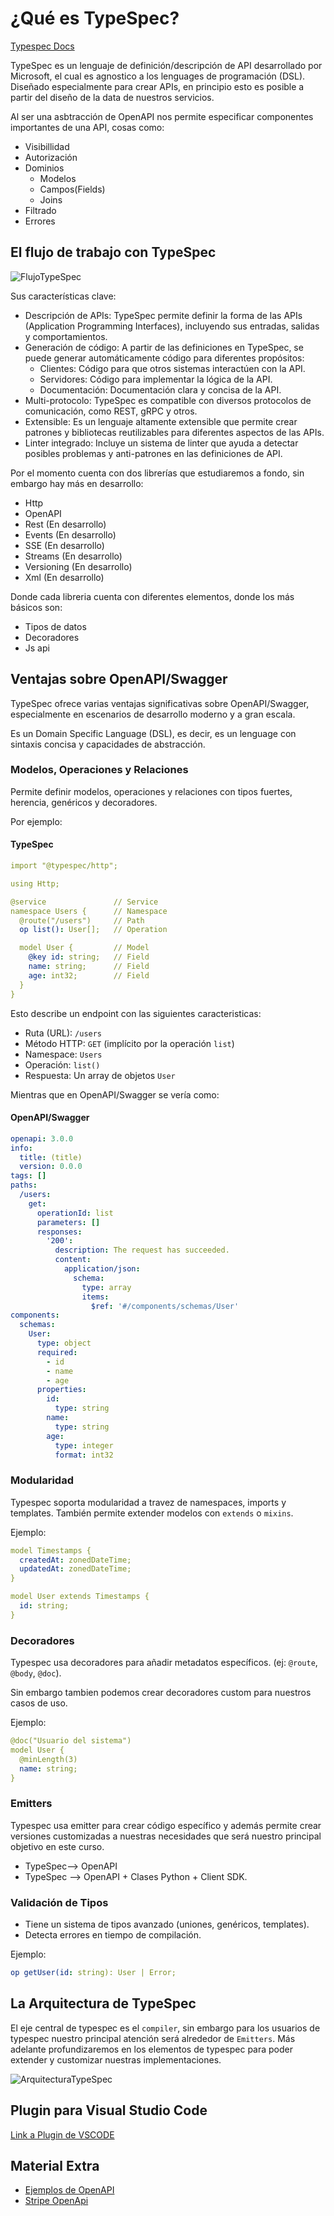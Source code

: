 # ¿Qué es TypeSpec?


[Typespec Docs](https://typespec.io/docs/)


TypeSpec es un lenguaje de definición/descripción de API desarrollado por Microsoft, el cual es agnostico a los lenguages de programación (DSL). Diseñado especialmente para crear APIs, en principio esto es posible a partir del diseño de la data de nuestros servicios.

Al ser una asbtracción de OpenAPI nos permite especificar componentes importantes de una API, cosas como:

- Visibillidad
- Autorización
- Dominios
    - Modelos
    - Campos(Fields)
    - Joins
- Filtrado
- Errores

<h2>El flujo de trabajo con TypeSpec</h2>


![FlujoTypeSpec](../images/flujo_typespec.png)


Sus características clave:

- Descripción de APIs: TypeSpec permite definir la forma de las APIs (Application Programming Interfaces), incluyendo sus entradas, salidas y comportamientos.
- Generación de código: A partir de las definiciones en TypeSpec, se puede generar automáticamente código para diferentes propósitos:
    - Clientes: Código para que otros sistemas interactúen con la API.
    - Servidores: Código para implementar la lógica de la API.
    - Documentación: Documentación clara y concisa de la API.
- Multi-protocolo: TypeSpec es compatible con diversos protocolos de comunicación, como REST, gRPC y otros.
- Extensible: Es un lenguaje altamente extensible que permite crear patrones y bibliotecas reutilizables para diferentes aspectos de las APIs.
- Linter integrado: Incluye un sistema de linter que ayuda a detectar posibles problemas y anti-patrones en las definiciones de API.

Por el momento cuenta con dos librerías que estudiaremos a fondo, sin embargo hay más en desarrollo:

- Http
- OpenAPI
- Rest (En desarrollo)
- Events (En desarrollo)
- SSE (En desarrollo)
- Streams (En desarrollo)
- Versioning (En desarrollo)
- Xml (En desarrollo)

Donde cada libreria cuenta con diferentes elementos, donde los más básicos son:

- Tipos de datos
- Decoradores
- Js api


## Ventajas sobre OpenAPI/Swagger

TypeSpec ofrece varias ventajas significativas sobre OpenAPI/Swagger, especialmente en escenarios de desarrollo moderno y a gran escala. 

Es un Domain Specific Language (DSL), es decir, es un lenguage con sintaxis concisa y capacidades de abstracción.

### Modelos, Operaciones y Relaciones

Permite definir modelos, operaciones y relaciones con tipos fuertes, herencia, genéricos y decoradores.

Por ejemplo:

#### TypeSpec

```yaml title="Endpoin User" linenums="1"
import "@typespec/http";

using Http;

@service               // Service
namespace Users {      // Namespace
  @route("/users")     // Path
  op list(): User[];   // Operation

  model User {         // Model
    @key id: string;   // Field
    name: string;      // Field
    age: int32;        // Field
  }
}
```

Esto describe un endpoint con las siguientes caracteristicas:

- Ruta (URL): `/users`
- Método HTTP: `GET` (implícito por la operación `list`)
- Namespace: `Users`
- Operación: `list()`
- Respuesta: Un array de objetos `User`


Mientras que en OpenAPI/Swagger se vería como:

#### OpenAPI/Swagger

```yaml title="Endpoint User" linenums="1"
openapi: 3.0.0
info:
  title: (title)
  version: 0.0.0
tags: []
paths:
  /users:
    get:
      operationId: list
      parameters: []
      responses:
        '200':
          description: The request has succeeded.
          content:
            application/json:
              schema:
                type: array
                items:
                  $ref: '#/components/schemas/User'
components:
  schemas:
    User:
      type: object
      required:
        - id
        - name
        - age
      properties:
        id:
          type: string
        name:
          type: string
        age:
          type: integer
          format: int32
```


### Modularidad

Typespec soporta modularidad  a travez de namespaces, imports y templates. También permite extender modelos con `extends` o `mixins`.

Ejemplo:

```yaml title="User como Extension de Timestamp"
model Timestamps {
  createdAt: zonedDateTime;
  updatedAt: zonedDateTime;
}

model User extends Timestamps {
  id: string;
}
```

### Decoradores

Typespec usa decoradores para añadir metadatos específicos. (ej: `@route`, `@body`, `@doc`). 

Sin embargo tambien podemos crear decoradores custom para nuestros casos de uso.

Ejemplo:

```yaml title="Decorador doc" linenums="1"
@doc("Usuario del sistema")
model User {
  @minLength(3)
  name: string;
}
```

### Emitters

Typespec usa emitter para crear código específico y además permite crear versiones customizadas a nuestras necesidades que será nuestro principal objetivo en este curso.

- TypeSpec--> OpenAPI
- TypeSpec --> OpenAPI + Clases Python + Client SDK.

### Validación de Tipos

- Tiene un sistema de tipos avanzado (uniones, genéricos, templates).
- Detecta errores en tiempo de compilación.

Ejemplo:

```yaml
op getUser(id: string): User | Error;
```

## La Arquitectura de TypeSpec

El eje central de typespec es el `compiler`, sin embargo para los usuarios de typespec nuestro principal atención será alrededor de `Emitters`. Más adelante profundizaremos en los elementos de typespec para poder extender y customizar nuestras implementaciones.


![ArquitecturaTypeSpec](../images/arquitectura_de_typespec.png)



## Plugin para Visual Studio Code

<div>
<a href="https://marketplace.visualstudio.com/items?itemName=typespec.typespec-vscode">Link a Plugin de VSCODE</a>
</div>



## Material Extra


- [Ejemplos de OpenAPI](https://learn.openapis.org/examples/)
- [Stripe OpenApi](https://github.com/stripe/openapi/blob/master/openapi/spec3.yaml)